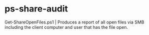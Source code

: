 # ps-share-audit


Get-ShareOpenFiles.ps1 | Produces a report of all open files via SMB including the client computer and user that has the file open.